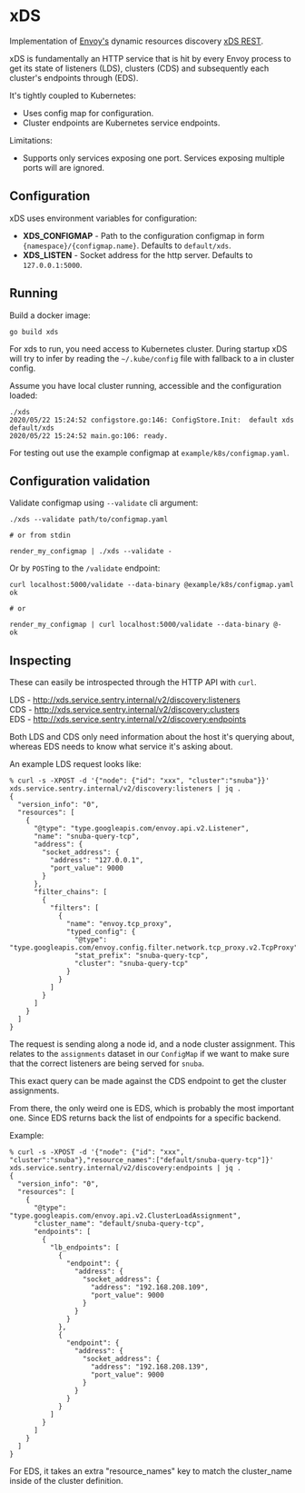 # xDS

Implementation of [Envoy's](https://www.envoyproxy.io/) dynamic resources discovery [xDS REST](https://www.envoyproxy.io/docs/envoy/latest/api-docs/xds_protocol).

xDS is fundamentally an HTTP service that is hit by every Envoy process to get its state of listeners (LDS), clusters (CDS) and subsequently each cluster's endpoints through (EDS).

It's tightly coupled to Kubernetes:
- Uses config map for configuration.
- Cluster endpoints are Kubernetes service endpoints.

Limitations:
- Supports only services exposing one port. Services exposing multiple ports will are ignored.


## Configuration

xDS uses environment variables for configuration:

- **XDS_CONFIGMAP** - Path to the configuration configmap in form `{namespace}/{configmap.name}`. Defaults to `default/xds`.
- **XDS_LISTEN** - Socket address for the http server. Defaults to `127.0.0.1:5000`.


## Running

Build a docker image:

```
go build xds
```

For xds to run, you need access to Kubernetes cluster. During startup xDS will try to infer by reading the `~/.kube/config` file with fallback to a in cluster config.

Assume you have local cluster running, accessible and the configuration loaded:

```
./xds
2020/05/22 15:24:52 configstore.go:146: ConfigStore.Init:  default xds default/xds
2020/05/22 15:24:52 main.go:106: ready.
```

For testing out use the example configmap at `example/k8s/configmap.yaml`.


## Configuration validation

Validate configmap using `--validate` cli argument:

```
./xds --validate path/to/configmap.yaml

# or from stdin

render_my_configmap | ./xds --validate -
```

Or by `POST`ing to the `/validate` endpoint:

```
curl localhost:5000/validate --data-binary @example/k8s/configmap.yaml
ok

# or

render_my_configmap | curl localhost:5000/validate --data-binary @-
ok
```


## Inspecting

These can easily be introspected through the HTTP API with `curl`.

LDS - http://xds.service.sentry.internal/v2/discovery:listeners<br>
CDS - http://xds.service.sentry.internal/v2/discovery:clusters<br>
EDS - http://xds.service.sentry.internal/v2/discovery:endpoints


Both LDS and CDS only need information about the host it's querying about, whereas EDS needs to know what service it's asking about.

An example LDS request looks like:

```shell
% curl -s -XPOST -d '{"node": {"id": "xxx", "cluster":"snuba"}}'  xds.service.sentry.internal/v2/discovery:listeners | jq .
{
  "version_info": "0",
  "resources": [
    {
      "@type": "type.googleapis.com/envoy.api.v2.Listener",
      "name": "snuba-query-tcp",
      "address": {
        "socket_address": {
          "address": "127.0.0.1",
          "port_value": 9000
        }
      },
      "filter_chains": [
        {
          "filters": [
            {
              "name": "envoy.tcp_proxy",
              "typed_config": {
                "@type": "type.googleapis.com/envoy.config.filter.network.tcp_proxy.v2.TcpProxy",
                "stat_prefix": "snuba-query-tcp",
                "cluster": "snuba-query-tcp"
              }
            }
          ]
        }
      ]
    }
  ]
}
```

The request is sending along a node id, and a node cluster assignment. This relates to the `assignments` dataset in our `ConfigMap` if we want to make sure that the correct listeners are being served for `snuba`.

This exact query can be made against the CDS endpoint to get the cluster assignments.

From there, the only weird one is EDS, which is probably the most important one. Since EDS returns back the list of endpoints for a specific backend.

Example:

```shell
% curl -s -XPOST -d '{"node": {"id": "xxx", "cluster":"snuba"},"resource_names":["default/snuba-query-tcp"]}'  xds.service.sentry.internal/v2/discovery:endpoints | jq .
{
  "version_info": "0",
  "resources": [
    {
      "@type": "type.googleapis.com/envoy.api.v2.ClusterLoadAssignment",
      "cluster_name": "default/snuba-query-tcp",
      "endpoints": [
        {
          "lb_endpoints": [
            {
              "endpoint": {
                "address": {
                  "socket_address": {
                    "address": "192.168.208.109",
                    "port_value": 9000
                  }
                }
              }
            },
            {
              "endpoint": {
                "address": {
                  "socket_address": {
                    "address": "192.168.208.139",
                    "port_value": 9000
                  }
                }
              }
            }
          ]
        }
      ]
    }
  ]
}
```

For EDS, it takes an extra "resource_names" key to match the cluster_name inside of the cluster definition.
